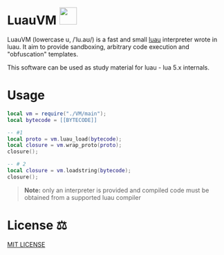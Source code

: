 LuauVM <img src="https://raw.githubusercontent.com/Roblox/luau/master/docs/logo.svg" height="40">
====
LuauVM (lowercase u, /ˈlu.aʊ/) is a fast and small [luau](https://github.com/Roblox/luau) interpreter wrote in luau. It aim to provide sandboxing, arbitrary code execution and "obfuscation" templates.

This software can be used as study material for luau - lua 5.x internals. 

# Usage
```lua
local vm = require("./VM/main");
local bytecode = [[BYTECODE]]

-- #1
local proto = vm.luau_load(bytecode);
local closure = vm.wrap_proto(proto);
closure();

-- # 2
local closure = vm.loadstring(bytecode);
closure();
```

> **Note:** only an interpreter is provided and compiled code must be obtained from a supported luau compiler

# License ⚖
[MIT LICENSE](https://github.com/uniquadev/LuauVM/LICENSE.txt)
